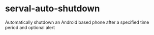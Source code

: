 serval-auto-shutdown
====================

Automatically shutdown an Android based phone after a specified time period and optional alert